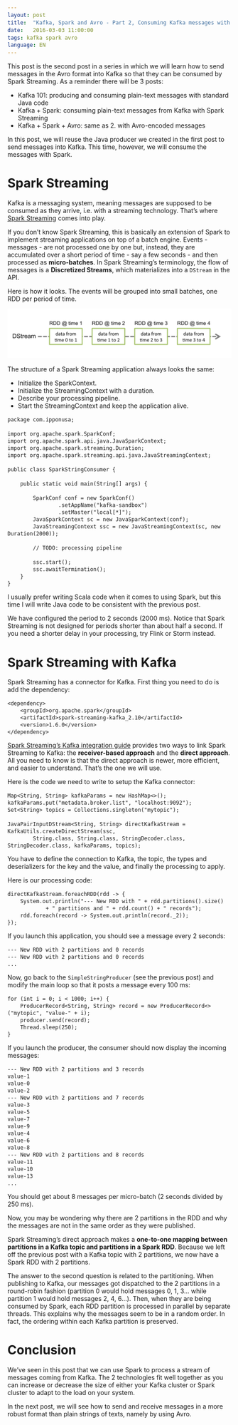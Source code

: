 ```yaml
---
layout: post
title:  "Kafka, Spark and Avro - Part 2, Consuming Kafka messages with Spark"
date:   2016-03-03 11:00:00
tags: kafka spark avro
language: EN
---
```


This post is the second post in a series in which we will learn how to send messages in the Avro format into Kafka so that they can be consumed by Spark Streaming. As a reminder there will be 3 posts:

- Kafka 101: producing and consuming plain-text messages with standard Java code
- Kafka + Spark: consuming plain-text messages from Kafka with Spark Streaming
- Kafka + Spark + Avro: same as 2. with Avro-encoded messages

In this post, we will reuse the Java producer we created in the first post to send messages into Kafka. This time, however, we will consume the messages with Spark.

# Spark Streaming

Kafka is a messaging system, meaning messages are supposed to be consumed as they arrive, i.e. with a streaming technology. That’s where [Spark Streaming](https://spark.apache.org/docs/latest/streaming-programming-guide.html) comes into play.

If you don’t know Spark Streaming, this is basically an extension of Spark to implement streaming applications on top of a batch engine. Events - messages - are not processed one by one but, instead, they are accumulated over a short period of time - say a few seconds - and then processed as **micro-batches**. In Spark Streaming’s terminology, the flow of messages is a **Discretized Streams**, which materializes into a `DStream` in the API.

Here is how it looks. The events will be grouped into small batches, one RDD per period of time.

<img src="/images/spark-streaming-dstream.png">

The structure of a Spark Streaming application always looks the same:

- Initialize the SparkContext.
- Initialize the StreamingContext with a duration.
- Describe your processing pipeline.
- Start the StreamingContext and keep the application alive.

```
package com.ipponusa;

import org.apache.spark.SparkConf;
import org.apache.spark.api.java.JavaSparkContext;
import org.apache.spark.streaming.Duration;
import org.apache.spark.streaming.api.java.JavaStreamingContext;

public class SparkStringConsumer {

    public static void main(String[] args) {

        SparkConf conf = new SparkConf()
                .setAppName("kafka-sandbox")
                .setMaster("local[*]");
        JavaSparkContext sc = new JavaSparkContext(conf);
        JavaStreamingContext ssc = new JavaStreamingContext(sc, new Duration(2000));

        // TODO: processing pipeline

        ssc.start();
        ssc.awaitTermination();
    }
}
```

I usually prefer writing Scala code when it comes to using Spark, but this time I will write Java code to be consistent with the previous post.

We have configured the period to 2 seconds (2000 ms). Notice that Spark Streaming is not designed for periods shorter than about half a second. If you need a shorter delay in your processing, try Flink or Storm instead.

# Spark Streaming with Kafka

Spark Streaming has a connector for Kafka. First thing you need to do is add the dependency:

```
<dependency>
    <groupId>org.apache.spark</groupId>
    <artifactId>spark-streaming-kafka_2.10</artifactId>
    <version>1.6.0</version>
</dependency>
```

[Spark Streaming’s Kafka integration guide](https://spark.apache.org/docs/latest/streaming-kafka-integration.html) provides two ways to link Spark Streaming to Kafka: the **receiver-based approach** and the **direct approach**. All you need to know is that the direct approach is newer, more efficient, and easier to understand. That’s the one we will use.

Here is the code we need to write to setup the Kafka connector:

```
Map<String, String> kafkaParams = new HashMap<>();
kafkaParams.put("metadata.broker.list", "localhost:9092");
Set<String> topics = Collections.singleton("mytopic");

JavaPairInputDStream<String, String> directKafkaStream = KafkaUtils.createDirectStream(ssc,
        String.class, String.class, StringDecoder.class, StringDecoder.class, kafkaParams, topics);
```

You have to define the connection to Kafka, the topic, the types and deserializers for the key and the value, and finally the processing to apply.

Here is our processing code:

```
directKafkaStream.foreachRDD(rdd -> {
    System.out.println("--- New RDD with " + rdd.partitions().size()
            + " partitions and " + rdd.count() + " records");
    rdd.foreach(record -> System.out.println(record._2));
});
```

If you launch this application, you should see a message every 2 seconds:

```
--- New RDD with 2 partitions and 0 records
--- New RDD with 2 partitions and 0 records
...
```

Now, go back to the `SimpleStringProducer` (see the previous post) and modify the main loop so that it posts a message every 100 ms:

```
for (int i = 0; i < 1000; i++) {
    ProducerRecord<String, String> record = new ProducerRecord<>("mytopic", "value-" + i);
    producer.send(record);
    Thread.sleep(250);
}
```

If you launch the producer, the consumer should now display the incoming messages:

```
--- New RDD with 2 partitions and 3 records
value-1
value-0
value-2
--- New RDD with 2 partitions and 7 records
value-3
value-5
value-7
value-9
value-4
value-6
value-8
--- New RDD with 2 partitions and 8 records
value-11
value-10
value-13
...
```

You should get about 8 messages per micro-batch (2 seconds divided by 250 ms).

Now, you may be wondering why there are 2 partitions in the RDD and why the messages are not in the same order as they were published.

Spark Streaming’s direct approach makes a **one-to-one mapping between partitions in a Kafka topic and partitions in a Spark RDD**. Because we left off the previous post with a Kafka topic with 2 partitions, we now have a Spark RDD with 2 partitions.

The answer to the second question is related to the partitioning. When publishing to Kafka, our messages got dispatched to the 2 partitions in a round-robin fashion (partition 0 would hold messages 0, 1, 3… while partition 1 would hold messages 2, 4, 6…). Then, when they are being consumed by Spark, each RDD partition is processed in parallel by separate threads. This explains why the messages seem to be in a random order. In fact, the ordering within each Kafka partition is preserved.

# Conclusion

We’ve seen in this post that we can use Spark to process a stream of messages coming from Kafka. The 2 technologies fit well together as you can increase or decrease the size of either your Kafka cluster or Spark cluster to adapt to the load on your system.

In the next post, we will see how to send and receive messages in a more robust format than plain strings of texts, namely by using Avro.
